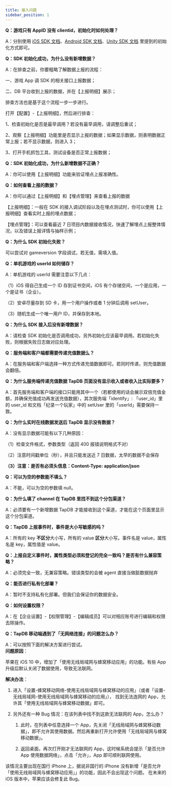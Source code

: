 ```yaml
---
title: 接入问题
sidebar_position: 1
---
```


**Q：游戏只有 AppID 没有 clientid，初始化时如何处理？**

A：分别使用 [iOS SDK 文档](/sdk/tapdb/sdk/iOSsdk.md)、[Android SDK 文档](/sdk/tapdb/sdk/Androidsdk.md)、[Unity SDK 文档](/sdk/tapdb/sdk/unity.md) 里提到的初始化方式即可。

**Q：SDK 初始化成功，为什么没有新增数据？**

A：在排查之前，你要粗略了解数据上报的流程：

一、游戏 App 调 SDK 的相关接口上报数据；

二、DB 平台收到上报的数据，并在【上报明细】展示；

排查方法也是基于这个流程一步一步进行。

打开【配置】-【上报明细】，然后进行排查：

1、检查初始化是否是最早调用？若没有最早调用，请调整后重试；

2、观察【上报明细】功能里是否显示上报的数据；如果显示数据，则表明数据正常上报；若不显示数据，则进入 3；

3、打开手机抓包工具，测试设备是否正常上报数据；

**Q：SDK 初始化成功，为什么新增数据不正确？**

A：你可以使用【上报明细】功能来验证埋点上报准确性。

**Q：如何查看上报的数据？**

A：你可以通过【上报明细】和【埋点管理】来查看上报的数据

【上报明细】：一般在 SDK 的接入调试阶段以及在埋点测试时，你可以使用【上报明细】查看实时上报的埋点数据；

【埋点管理】：可以查看最近 7 日项目内数据接收情况，快速了解埋点上报整体情况，以及错误上报详情与抽样示例；

**Q：为什么 SDK 初始化失败？**

可以尝试对 gameversion 字段调试，若无值，需填入值。

**Q：单机游戏的 userId 如何储存？**

A：单机游戏的 userId 需要注意以下几点：

（1）iOS 得自己生成一个 ID 存到证书空间，iOS 有个存储空间，一个是应用，一个是证书（企业）。

（2）安卓尽量存到 SD 卡，用一个用户操作或者 1 分钟后调用 setUser。

（3）随机生成一个唯一用户 ID，并保存到本地。

**Q：为什么 SDK 接入后没有新增数据？**

A：请检查 SDK 初始化是否调用成功，另外初始化应该最早调用。若初始化失败，则根据失败日志做对应处理。

**Q：服务端和客户端都需要传递充值数据么？**

A：在服务端和客户端选择一种方式传递充值数据即可。若同时传递，则充值数据会翻倍。

**Q：为什么服务端传递充值数据 TapDB 页面没有显示收入或者收入比实际要多？**

A：首先服务端和客户端的接口只能用其中一个（若都使用的话会展示双倍充值金额，并确保充值成功再发送充值数据），其次服务端「identify」: 「user_id」里的 user_id 和文档「纪录一个玩家」中的 setUser 里的「userId」需要保持一致。

**Q：为什么实时在线数据发送后 TapDB 显示没有数据？**

A：没有显示数据可能有以下几种原因：

（1）检查文件格式，参数类型（返回 400 报错说明格式不对）

（2）注意时间戳单位（秒），并且只能发送近 7 日数据，太早的数据不会保存

**（3）注意：是否有必须头信息：Content-Type: application/json**

**Q：可以为空的参数能不填么？**

A：不能，可以为空的参数填 null。

**Q：为什么填了 channel 在 TapDB 里找不到这个分包渠道？**

A：必须要有一个新增数据 TapDB 才能接收到这个渠道，才能在这个页面里显示这个分包渠道。

**Q：TapDB 上报事件时，事件是大小写敏感的吗？**

A：所有的 key **不区分**大小写，所有的 value **区分**大小写。事件名是 value，属性名是 key，属性值是 value。

**Q：上报自定义事件时，属性类型必须和登记的完全一致吗？是否有什么兼容策略？**

A：必须完全一致，无兼容策略。错误类型的会被 agent 直接当做脏数据抛弃

**Q：能否进行私有化部署？**

A：暂时不支持私有化部署。但我们会保证你的数据安全。

**Q：如何设置权限？**<br/>

A：在【企业设置】-【权限管理】-【编辑成员】可以对相应账号进行编辑和权限去除操作。

**Q：TapDB 移动端遇到了「无网络连接」的问题怎么办？**

A：可以按照下面的解决方案进行尝试。<br/>
**问题原因**：

苹果在 iOS 10 中，增加了「使用无线局域网与蜂窝移动应用」的功能。有些 App 升级后默认关闭了数据使用，导致无法联网。

**解决办法**：

1. 进入「设置-蜂窝移动网络-使用无线局域网与蜂窝移动的应用」（或者「设置-无线局域网-使用无线局域网与蜂窝移动的应用」），
   找到无法连网的 App，允许其「使用无线局域网与蜂窝移动数据」即可。

2. 另外还有一种 Bug 情况：在该列表中找不到这款无法联网的 App，怎么办？

   1. 此时，在列表中任意选择一个 App，先关闭「无线局域网与蜂窝移动数据」，即不允许其使用数据。然后再重新打开允许使用「无线局域网与蜂窝移动数据」。

   2. 返回桌面，再次打开刚才无法联网的 App，这时候系统会提示「是否允许 App 使用数据网络」，点击「允许」，App 即可顺利联网使用。

该情况主要出现在国行 iPhone 上，据说非国行的 iPhone 没有新增「是否允许「使用无线局域网与蜂窝移动应用」」的功能，因此不会出现这个问题。
在未来的 iOS 版本中，苹果应该会修复此 Bug。
